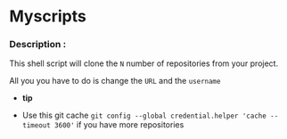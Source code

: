 # Myscripts

### Description :

This shell script will clone the `N` number of repositories from your project.

All you you have to do is change the `URL` and the `username`

* **tip** 

* Use this git cache `git config --global credential.helper 'cache --timeout 3600'` if you have more repositories
